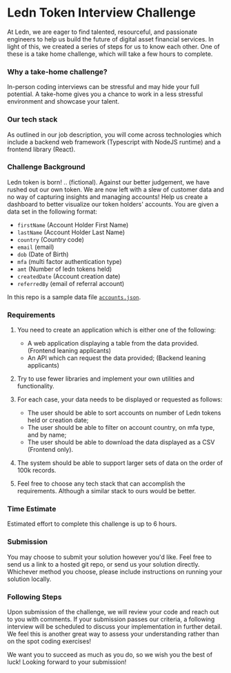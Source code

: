 # Ledn Token Interview Challenge
At Ledn, we are eager to find talented, resourceful, and passionate engineers to help us build the future of digital asset financial services. In light of this, we created a series of steps for us to know each other. One of these is a take home challenge, which will take a few hours to complete.

### Why a take-home challenge?
In-person coding interviews can be stressful and may hide your full potential. A take-home gives you a chance to work in a less stressful environment and showcase your talent.

### Our tech stack
As outlined in our job description, you will come across technologies which include a backend web framework (Typescript with NodeJS runtime) and a frontend library (React).

### Challenge Background
Ledn token is born! .. (fictional). Against our better judgement, we have rushed out our own token. We are now left with a slew of customer data and no way of capturing insights and managing accounts! Help us create a dashboard to better visualize our token holders' accounts. You are given a data set in the following format:
* `firstName` (Account Holder First Name)
* `lastName` (Account Holder Last Name)
* `country` (Country code)
* `email` (email)
* `dob` (Date of Birth)
* `mfa` (multi factor authentication type)
* `amt` (Number of ledn tokens held)
* `createdDate` (Account creation date)
* `referredBy` (email of referral account)

In this repo is a sample data file [`accounts.json`](/accounts.json).

### Requirements
1. You need to create an application which is either one of the following:
    * A web application displaying a table from the data provided. (Frontend leaning applicants)
    * An API which can request the data provided; (Backend leaning applicants)
  
2. Try to use fewer libraries and implement your own utilities and functionality.

3. For each case, your data needs to be displayed or requested as follows:
    * The user should be able to sort accounts on number of Ledn tokens held or creation date;
    * The user should be able to filter on account country, on mfa type, and by name;
    * The user should be able to download the data displayed as a CSV (Frontend only).
    
4. The system should be able to support larger sets of data on the order of 100k records.

5. Feel free to choose any tech stack that can accomplish the requirements. Although a similar stack to ours would be better.
   
### Time Estimate
Estimated effort to complete this challenge is up to 6 hours.

### Submission
You may choose to submit your solution however you'd like. Feel free to send us a link to a hosted git repo, or send us your solution directly. Whichever method you choose, please include instructions on running your solution locally.

### Following Steps
Upon submission of the challenge, we will review your code and reach out to you with comments. If your submission passes our criteria, a following interview will be scheduled to discuss your implementation in further detail. We feel this is another great way to assess your understanding rather than on the spot coding exercises!

We want you to succeed as much as you do, so we wish you the best of luck! Looking forward to your submission!
